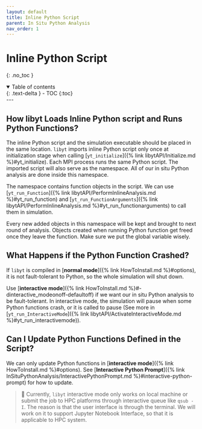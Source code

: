 ```yaml
---
layout: default
title: Inline Python Script
parent: In Situ Python Analysis
nav_order: 1
---
```

# Inline Python Script
{: .no_toc }
<details open markdown="block">
  <summary>
    Table of contents
  </summary>
  {: .text-delta }
- TOC
{:toc}
</details>
---

## How libyt Loads Inline Python script and Runs Python Functions?
The inline Python script and the simulation executable should be placed in the same location.
`libyt` imports inline Python script only once at initialization stage when calling [`yt_initialize`]({% link libytAPI/Initialize.md %}#yt_initialize). 
Each MPI process runs the same Python script. The imported script will also serve as the namespace. 
All of our in situ Python analysis are done inside this namespace. 

The namespace contains function objects in the script. We can use [`yt_run_Function`]({% link libytAPI/PerformInlineAnalysis.md %}#yt_run_function) 
and [`yt_run_FunctionArguments`]({% link libytAPI/PerformInlineAnalysis.md %}#yt_run_functionarguments) to call them in simulation.

Every new added objects in this namespace will be kept and brought to next round of analysis. 
Objects created when running Python function get freed once they leave the function.
Make sure we put the global variable wisely.

## What Happens if the Python Function Crashed?
If `libyt` is compiled in [**normal mode**]({% link HowToInstall.md %}#options), it is not fault-tolerant to Python, 
so the whole simulation will shut down.

Use [**interactive mode**]({% link HowToInstall.md %}#-dinteractive_modeonoff-defaultoff) if we want our in situ Python analysis to be fault-tolerant. 
In interactive mode, the simulation will pause when some Python functions crash, or it is called to pause 
(See more in [`yt_run_InteractiveMode`]({% link libytAPI/ActivateInteractiveMode.md %}#yt_run_interactivemode)).

## Can I Update Python Functions Defined in the Script?
We can only update Python functions in [**interactive mode**]({% link HowToInstall.md %}#options).
See [**Interactive Python Prompt**]({% link InSituPythonAnalysis/InteractivePythonPrompt.md %}#interactive-python-prompt) for how to update.

> :lizard: Currently, `libyt` interactive mode only works on local machine or submit the job to HPC platforms through interactive queue like `qsub -I`.
> The reason is that the user interface is through the terminal. We will work on it to support Jupyter Notebook Interface, so that it is applicable to HPC system.

